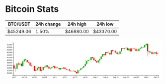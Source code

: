 # Bitcoin Stats

BTC/USDT|24h change|24h high|24h low|
|---|---|---|---|
|$45249.06|1.50%|$46880.00|$43370.00|

<img src="./chart.svg">
